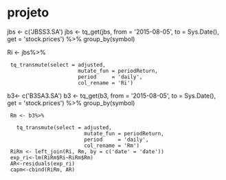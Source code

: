 # projeto



jbs <- c('JBSS3.SA') 
 jbs <- tq_get(jbs,  from = '2015-08-05',
                    to = Sys.Date(),
                    get = 'stock.prices') %>%
     group_by(symbol)

  Ri <- jbs%>%
     
     tq_transmute(select = adjusted, 
                           mutate_fun = periodReturn, 
                           period     = 'daily', 
                           col_rename = 'Ri')
 b3<- c('B3SA3.SA') 
 b3 <- tq_get(b3, from = '2015-08-05',
                  to = Sys.Date(),
                  get = 'stock.prices') %>%
  group_by(symbol)
 
     Rm <- b3%>%
       
       tq_transmute(select = adjusted, 
                             mutate_fun = periodReturn, 
                             period     = 'daily', 
                             col_rename = 'Rm')
     RiRm <- left_join(Ri, Rm, by = c('date' = 'date'))
     exp_ri<-lm(RiRm$Ri~RiRm$Rm)
     AR<-residuals(exp_ri)
     capm<-cbind(RiRm, AR)
